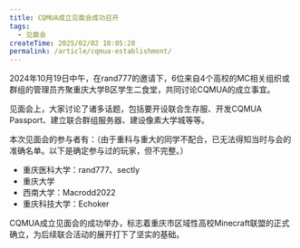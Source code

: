 ```yaml
---
title: CQMUA成立见面会成功召开
tags:
  - 见面会
createTime: 2025/02/02 10:05:28
permalink: /article/cqmua-establishment/
---
```

2024年10月19日中午，在rand777的邀请下，6位来自4个高校的MC相关组织或群组的管理员齐聚重庆大学B区学生二食堂，共同讨论CQMUA的成立事宜。

见面会上，大家讨论了诸多话题，包括要开设联合生存服、开发CQMUA Passport、建立联合群组服务器、建设像素大学城等等。

本次见面会的参与者有：（由于重科与重大的同学不配合，已无法得知当时与会的准确名单。以下是确定参与过的玩家，但不完整。）

- 重庆医科大学：rand777、sectly
- 重庆大学
- 西南大学：Macrodd2022
- 重庆科技大学：Echoker

CQMUA成立见面会的成功举办，标志着重庆市区域性高校Minecraft联盟的正式确立，为后续联合活动的展开打下了坚实的基础。